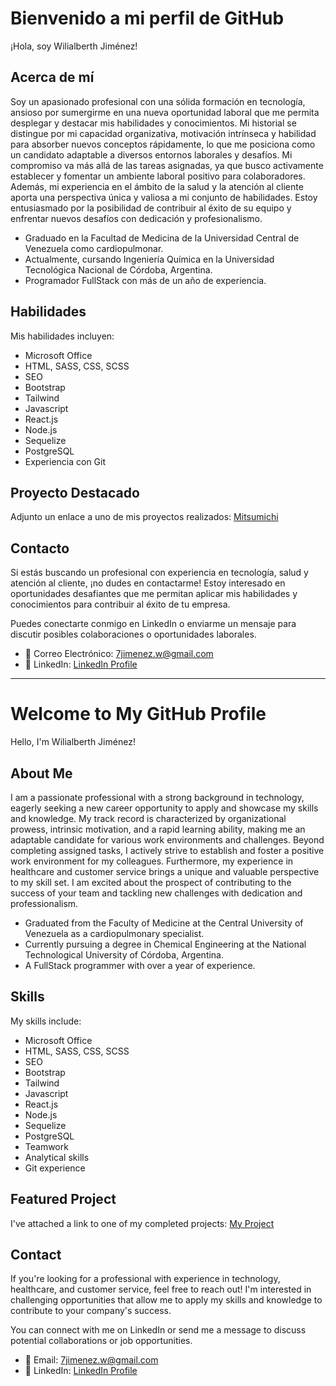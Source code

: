 # Bienvenido a mi perfil de GitHub

¡Hola, soy Wilialberth Jiménez!

## Acerca de mí

Soy un apasionado profesional con una sólida formación en tecnología, ansioso por sumergirme en una nueva oportunidad laboral que me permita desplegar y destacar mis habilidades y conocimientos. Mi historial se distingue por mi capacidad organizativa, motivación intrínseca y habilidad para absorber nuevos conceptos rápidamente, lo que me posiciona como un candidato adaptable a diversos entornos laborales y desafíos. Mi compromiso va más allá de las tareas asignadas, ya que busco activamente establecer y fomentar un ambiente laboral positivo para colaboradores. Además, mi experiencia en el ámbito de la salud y la atención al cliente aporta una perspectiva única y valiosa a mi conjunto de habilidades. Estoy entusiasmado por la posibilidad de contribuir al éxito de su equipo y enfrentar nuevos desafíos con dedicación y profesionalismo.

- Graduado en la Facultad de Medicina de la Universidad Central de Venezuela como cardiopulmonar.
- Actualmente, cursando Ingeniería Química en la Universidad Tecnológica Nacional de Córdoba, Argentina.
- Programador FullStack con más de un año de experiencia.

## Habilidades

Mis habilidades incluyen:

- Microsoft Office
- HTML, SASS, CSS, SCSS
- SEO
- Bootstrap
- Tailwind
- Javascript
- React.js
- Node.js
- Sequelize
- PostgreSQL
- Experiencia con Git

## Proyecto Destacado

Adjunto un enlace a uno de mis proyectos realizados: [Mitsumichi](https://mitsumichi.vercel.app/)

## Contacto

Si estás buscando un profesional con experiencia en tecnología, salud y atención al cliente, ¡no dudes en contactarme! Estoy interesado en oportunidades desafiantes que me permitan aplicar mis habilidades y conocimientos para contribuir al éxito de tu empresa.

Puedes conectarte conmigo en LinkedIn o enviarme un mensaje para discutir posibles colaboraciones o oportunidades laborales.

- 📧 Correo Electrónico: 7jimenez.w@gmail.com
- 💼 LinkedIn: [LinkedIn Profile](https://www.linkedin.com/in/wilialberth)

__________________________________________________________________________________________________________________________________________________________________________________

# Welcome to My GitHub Profile

Hello, I'm Wilialberth Jiménez!

## About Me

I am a passionate professional with a strong background in technology, eagerly seeking a new career opportunity to apply and showcase my skills and knowledge. My track record is characterized by organizational prowess, intrinsic motivation, and a rapid learning ability, making me an adaptable candidate for various work environments and challenges. Beyond completing assigned tasks, I actively strive to establish and foster a positive work environment for my colleagues. Furthermore, my experience in healthcare and customer service brings a unique and valuable perspective to my skill set. I am excited about the prospect of contributing to the success of your team and tackling new challenges with dedication and professionalism.

- Graduated from the Faculty of Medicine at the Central University of Venezuela as a cardiopulmonary specialist.
- Currently pursuing a degree in Chemical Engineering at the National Technological University of Córdoba, Argentina.
- A FullStack programmer with over a year of experience.

## Skills

My skills include:

- Microsoft Office
- HTML, SASS, CSS, SCSS
- SEO
- Bootstrap
- Tailwind
- Javascript
- React.js
- Node.js
- Sequelize
- PostgreSQL
- Teamwork
- Analytical skills
- Git experience

## Featured Project

I've attached a link to one of my completed projects: [My Project](https://mitsumichi.vercel.app/)

## Contact

If you're looking for a professional with experience in technology, healthcare, and customer service, feel free to reach out! I'm interested in challenging opportunities that allow me to apply my skills and knowledge to contribute to your company's success.

You can connect with me on LinkedIn or send me a message to discuss potential collaborations or job opportunities.

- 📧 Email: 7jimenez.w@gmail.com
- 💼 LinkedIn: [LinkedIn Profile](https://www.linkedin.com/in/wilialberth)

<!--
**Wilialberth/Wilialberth** is a ✨ _special_ ✨ repository because its `README.md` (this file) appears on your GitHub profile.

Here are some ideas to get you started:

- 🔭 I’m currently working on ...
- 🌱 I’m currently learning ...
- 👯 I’m looking to collaborate on ...
- 🤔 I’m looking for help with ...
- 💬 Ask me about ...
- 📫 How to reach me: ...
- 😄 Pronouns: ...
- ⚡ Fun fact: ...
-->
